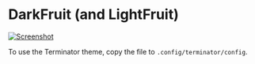 DarkFruit (and LightFruit)
=========
[![Screenshot](http://i.imgur.com/YPQJM.png)](http://i.imgur.com/YPQJM.png)

To use the Terminator theme, copy the file to `.config/terminator/config`.